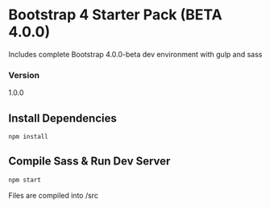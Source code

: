 # Bootstrap 4 Starter Pack (BETA 4.0.0)

Includes complete Bootstrap 4.0.0-beta dev environment with gulp and sass

### Version

1.0.0

## Install Dependencies

```
npm install 
```

## Compile Sass & Run Dev Server

```bash
npm start
```

Files are compiled into /src
